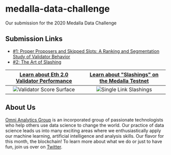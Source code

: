 # medalla-data-challenge
Our submission for the 2020 Medalla Data Challenge

## Submission Links

- [#1: Proper Proposers and Skipped Slots: A Ranking and Segmentation Study of Validator Behavior](https://crypto.omnianalytics.org/2020/10/20/what-makes-a-top-tier-validator)
- [#2: The Art of Slashing](https://crypto.omnianalytics.org/2020/10/19/slasher-analysis)


[Learn about Eth 2.0 Validator Performance](https://crypto.omnianalytics.org/2020/10/20/what-makes-a-top-tier-validator)               | [Learn about "Slashings" on the Medalla Testnet](https://crypto.omnianalytics.org/2020/10/19/slasher-analysis)
:------------------------------------------------------:|:-------------------------:
![Validator Score Surface](images/performance_scores.png)    |![Single Link Slashings](images/singlelink.gif)

## About Us

[Omni Analytics Group](https://omnianalytics.io) is an incorporated group of passionate technologists who help others use data science to change the world. Our  practice of data science leads us into many exciting areas where we enthusiastically apply our machine learning, artificial intelligence and analysis skills. Our flavor for this month, the blockchain!  To learn more about what we do or just to have fun, join us over on [Twitter](https://twitter.com/OmniAnalytics).
